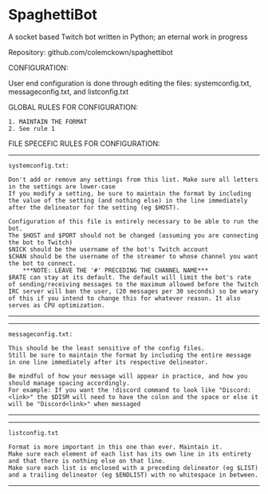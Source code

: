 # SpaghettiBot
A socket based Twitch bot written in Python; an eternal work in progress

Repository: github.com/colemckown/spaghettibot


CONFIGURATION:

User end configuration is done through editing the files: systemconfig.txt, messageconfig.txt, and listconfig.txt

GLOBAL RULES FOR CONFIGURATION:

	1. MAINTAIN THE FORMAT
	2. See rule 1


FILE SPECEFIC RULES FOR CONFIGURATION:

----------------------------------------------------------------
	systemconfig.txt:
	
	Don't add or remove any settings from this list. Make sure all letters in the settings are lower-case
	If you modify a setting, be sure to maintain the format by including the value of the setting (and nothing else) in the line immediately after the delineator for the setting (eg $HOST). 

	Configuration of this file is entirely necessary to be able to run the bot.
	The $HOST and $PORT should not be changed (assuming you are connecting the bot to Twitch)
	$NICK should be the username of the bot's Twitch account
	$CHAN should be the username of the streamer to whose channel you want the bot to connect.
		***NOTE: LEAVE THE '#' PRECEDING THE CHANNEL NAME***
	$RATE can stay at its default. The default will limit the bot's rate of sending/receiving messages to the maximum allowed before the Twitch IRC server will ban the user, (20 messages per 30 seconds) so be weary of this if you intend to change this for whatever reason. It also serves as CPU optimization.
----------------------------------------------------------------


----------------------------------------------------------------
	messageconfig.txt:

	This should be the least sensitive of the config files.
	Still be sure to maintain the format by including the entire message in one line immediately after its respective delineator.

	Be mindful of how your message will appear in practice, and how you should manage spacing accordingly.
	For example: If you want the !discord command to look like "Discord: <link>" the $DISM will need to have the colon and the space or else it will be "Discord<link>" when messaged
----------------------------------------------------------------

----------------------------------------------------------------
	listconfig.txt

	Format is more important in this one than ever. Maintain it.
	Make sure each element of each list has its own line in its entirety and that there is nothing else on that line.
	Make sure each list is enclosed with a preceding delineator (eg $LIST) and a trailing delineator (eg $ENDLIST) with no whitespace in between.
----------------------------------------------------------------